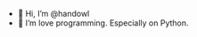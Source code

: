 - 👋 Hi, I’m @handowl
- 👀 I’m love programming. Especially on Python.

<!---
handowl/handowl is a ✨ special ✨ repository because its `README.md` (this file) appears on your GitHub profile.
You can click the Preview link to take a look at your changes.
--->
